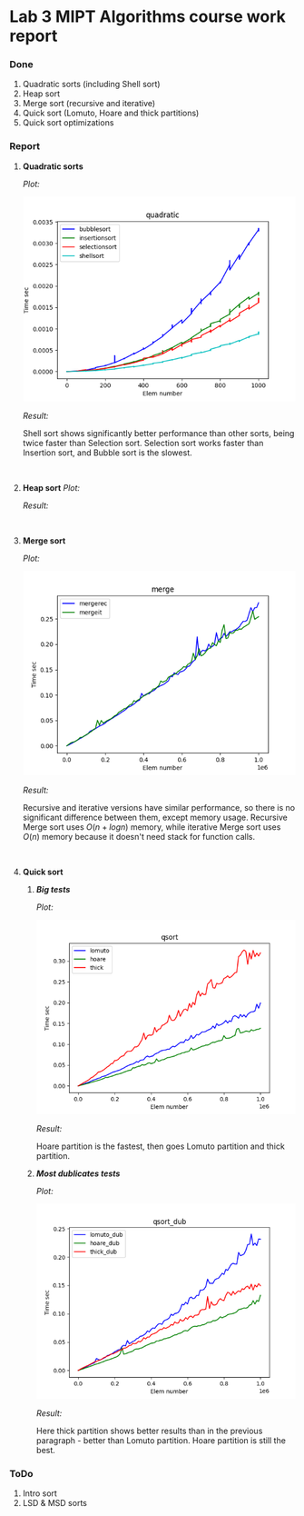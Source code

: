 # Lab 3 MIPT Algorithms course work report

### Done
1. Quadratic sorts (including Shell sort)
2. Heap sort
3. Merge sort (recursive and iterative)
4. Quick sort (Lomuto, Hoare and thick partitions)
5. Quick sort optimizations

### Report

1. **Quadratic sorts**

    *Plot:*

    ![quadratic sorts plot](./plots/quadratic.png)

    *Result:*

    Shell sort shows significantly better performance than other sorts, being twice faster than Selection sort.
    Selection sort works faster than Insertion sort, and Bubble sort is the slowest.
<br>

2. **Heap sort**
    *Plot:*

    *Result:*
<br>

3. **Merge sort**

    *Plot:*

    ![merge sort plot](./plots/merge.png)

    *Result:*

    Recursive and iterative versions have similar performance, so there is no significant difference between them, except memory usage.
    Recursive Merge sort uses $O(n + logn)$ memory, while iterative Merge sort uses $O(n)$ memory because it doesn't need stack for function calls.
<br>


4. **Quick sort**

    1. ***Big tests***

        *Plot:*

        ![quick sort plot](./plots/qsort.png)

        *Result:*

        Hoare partition is the fastest, then goes Lomuto partition and thick partition.

    2. ***Most dublicates tests***

        *Plot:*

        ![quick sort dublicates plot](./plots/qsort_dub.png)

        *Result:*

        Here thick partition shows better results than in the previous paragraph - better than Lomuto partition. Hoare partition is still the best.


### ToDo
1. Intro sort
2. LSD & MSD sorts
